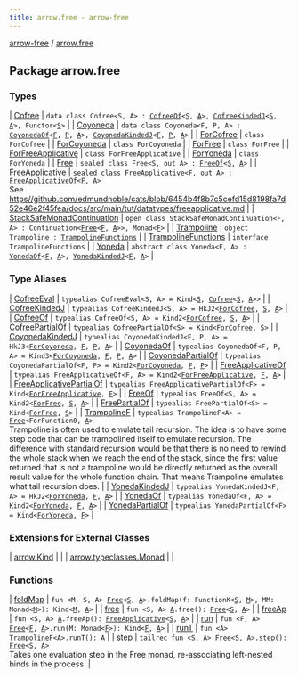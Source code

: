 ```yaml
---
title: arrow.free - arrow-free
---
```


[arrow-free](../index.html) / [arrow.free](./index.html)

## Package arrow.free

### Types

| [Cofree](-cofree/index.html) | `data class Cofree<S, A> : `[`CofreeOf`](-cofree-of.html)`<`[`S`](-cofree/index.html#S)`, `[`A`](-cofree/index.html#A)`>, `[`CofreeKindedJ`](-cofree-kinded-j.html)`<`[`S`](-cofree/index.html#S)`, `[`A`](-cofree/index.html#A)`>, Functor<`[`S`](-cofree/index.html#S)`>` |
| [Coyoneda](-coyoneda/index.html) | `data class Coyoneda<F, P, A> : `[`CoyonedaOf`](-coyoneda-of.html)`<`[`F`](-coyoneda/index.html#F)`, `[`P`](-coyoneda/index.html#P)`, `[`A`](-coyoneda/index.html#A)`>, `[`CoyonedaKindedJ`](-coyoneda-kinded-j.html)`<`[`F`](-coyoneda/index.html#F)`, `[`P`](-coyoneda/index.html#P)`, `[`A`](-coyoneda/index.html#A)`>` |
| [ForCofree](-for-cofree.html) | `class ForCofree` |
| [ForCoyoneda](-for-coyoneda.html) | `class ForCoyoneda` |
| [ForFree](-for-free.html) | `class ForFree` |
| [ForFreeApplicative](-for-free-applicative.html) | `class ForFreeApplicative` |
| [ForYoneda](-for-yoneda.html) | `class ForYoneda` |
| [Free](-free/index.html) | `sealed class Free<S, out A> : `[`FreeOf`](-free-of.html)`<`[`S`](-free/index.html#S)`, `[`A`](-free/index.html#A)`>` |
| [FreeApplicative](-free-applicative/index.html) | `sealed class FreeApplicative<F, out A> : `[`FreeApplicativeOf`](-free-applicative-of.html)`<`[`F`](-free-applicative/index.html#F)`, `[`A`](-free-applicative/index.html#A)`>`<br>See [https//github.com/edmundnoble/cats/blob/6454b4f8b7c5cefd15d8198fa7d52e46e2f45fea/docs/src/main/tut/datatypes/freeapplicative.md](https//github.com/edmundnoble/cats/blob/6454b4f8b7c5cefd15d8198fa7d52e46e2f45fea/docs/src/main/tut/datatypes/freeapplicative.md) |
| [StackSafeMonadContinuation](-stack-safe-monad-continuation/index.html) | `open class StackSafeMonadContinuation<F, A> : Continuation<`[`Free`](-free/index.html)`<`[`F`](-stack-safe-monad-continuation/index.html#F)`, `[`A`](-stack-safe-monad-continuation/index.html#A)`>>, Monad<`[`F`](-stack-safe-monad-continuation/index.html#F)`>` |
| [Trampoline](-trampoline.html) | `object Trampoline : `[`TrampolineFunctions`](-trampoline-functions/index.html) |
| [TrampolineFunctions](-trampoline-functions/index.html) | `interface TrampolineFunctions` |
| [Yoneda](-yoneda/index.html) | `abstract class Yoneda<F, A> : `[`YonedaOf`](-yoneda-of.html)`<`[`F`](-yoneda/index.html#F)`, `[`A`](-yoneda/index.html#A)`>, `[`YonedaKindedJ`](-yoneda-kinded-j.html)`<`[`F`](-yoneda/index.html#F)`, `[`A`](-yoneda/index.html#A)`>` |

### Type Aliases

| [CofreeEval](-cofree-eval.html) | `typealias CofreeEval<S, A> = Kind<`[`S`](-cofree-eval.html#S)`, `[`Cofree`](-cofree/index.html)`<`[`S`](-cofree-eval.html#S)`, `[`A`](-cofree-eval.html#A)`>>` |
| [CofreeKindedJ](-cofree-kinded-j.html) | `typealias CofreeKindedJ<S, A> = HkJ2<`[`ForCofree`](-for-cofree.html)`, `[`S`](-cofree-kinded-j.html#S)`, `[`A`](-cofree-kinded-j.html#A)`>` |
| [CofreeOf](-cofree-of.html) | `typealias CofreeOf<S, A> = Kind2<`[`ForCofree`](-for-cofree.html)`, `[`S`](-cofree-of.html#S)`, `[`A`](-cofree-of.html#A)`>` |
| [CofreePartialOf](-cofree-partial-of.html) | `typealias CofreePartialOf<S> = Kind<`[`ForCofree`](-for-cofree.html)`, `[`S`](-cofree-partial-of.html#S)`>` |
| [CoyonedaKindedJ](-coyoneda-kinded-j.html) | `typealias CoyonedaKindedJ<F, P, A> = HkJ3<`[`ForCoyoneda`](-for-coyoneda.html)`, `[`F`](-coyoneda-kinded-j.html#F)`, `[`P`](-coyoneda-kinded-j.html#P)`, `[`A`](-coyoneda-kinded-j.html#A)`>` |
| [CoyonedaOf](-coyoneda-of.html) | `typealias CoyonedaOf<F, P, A> = Kind3<`[`ForCoyoneda`](-for-coyoneda.html)`, `[`F`](-coyoneda-of.html#F)`, `[`P`](-coyoneda-of.html#P)`, `[`A`](-coyoneda-of.html#A)`>` |
| [CoyonedaPartialOf](-coyoneda-partial-of.html) | `typealias CoyonedaPartialOf<F, P> = Kind2<`[`ForCoyoneda`](-for-coyoneda.html)`, `[`F`](-coyoneda-partial-of.html#F)`, `[`P`](-coyoneda-partial-of.html#P)`>` |
| [FreeApplicativeOf](-free-applicative-of.html) | `typealias FreeApplicativeOf<F, A> = Kind2<`[`ForFreeApplicative`](-for-free-applicative.html)`, `[`F`](-free-applicative-of.html#F)`, `[`A`](-free-applicative-of.html#A)`>` |
| [FreeApplicativePartialOf](-free-applicative-partial-of.html) | `typealias FreeApplicativePartialOf<F> = Kind<`[`ForFreeApplicative`](-for-free-applicative.html)`, `[`F`](-free-applicative-partial-of.html#F)`>` |
| [FreeOf](-free-of.html) | `typealias FreeOf<S, A> = Kind2<`[`ForFree`](-for-free.html)`, `[`S`](-free-of.html#S)`, `[`A`](-free-of.html#A)`>` |
| [FreePartialOf](-free-partial-of.html) | `typealias FreePartialOf<S> = Kind<`[`ForFree`](-for-free.html)`, `[`S`](-free-partial-of.html#S)`>` |
| [TrampolineF](-trampoline-f.html) | `typealias TrampolineF<A> = `[`Free`](-free/index.html)`<ForFunction0, `[`A`](-trampoline-f.html#A)`>`<br>Trampoline is often used to emulate tail recursion. The idea is to have some step code that can be trampolined itself to emulate recursion. The difference with standard recursion would be that there is no need to rewind the whole stack when we reach the end of the stack, since the first value returned that is not a trampoline would be directly returned as the overall result value for the whole function chain. That means Trampoline emulates what tail recursion does. |
| [YonedaKindedJ](-yoneda-kinded-j.html) | `typealias YonedaKindedJ<F, A> = HkJ2<`[`ForYoneda`](-for-yoneda.html)`, `[`F`](-yoneda-kinded-j.html#F)`, `[`A`](-yoneda-kinded-j.html#A)`>` |
| [YonedaOf](-yoneda-of.html) | `typealias YonedaOf<F, A> = Kind2<`[`ForYoneda`](-for-yoneda.html)`, `[`F`](-yoneda-of.html#F)`, `[`A`](-yoneda-of.html#A)`>` |
| [YonedaPartialOf](-yoneda-partial-of.html) | `typealias YonedaPartialOf<F> = Kind<`[`ForYoneda`](-for-yoneda.html)`, `[`F`](-yoneda-partial-of.html#F)`>` |

### Extensions for External Classes

| [arrow.Kind](arrow.-kind/index.html) |  |
| [arrow.typeclasses.Monad](arrow.typeclasses.-monad/index.html) |  |

### Functions

| [foldMap](fold-map.html) | `fun <M, S, A> `[`Free`](-free/index.html)`<`[`S`](fold-map.html#S)`, `[`A`](fold-map.html#A)`>.foldMap(f: FunctionK<`[`S`](fold-map.html#S)`, `[`M`](fold-map.html#M)`>, MM: Monad<`[`M`](fold-map.html#M)`>): Kind<`[`M`](fold-map.html#M)`, `[`A`](fold-map.html#A)`>` |
| [free](free.html) | `fun <S, A> `[`A`](free.html#A)`.free(): `[`Free`](-free/index.html)`<`[`S`](free.html#S)`, `[`A`](free.html#A)`>` |
| [freeAp](free-ap.html) | `fun <S, A> `[`A`](free-ap.html#A)`.freeAp(): `[`FreeApplicative`](-free-applicative/index.html)`<`[`S`](free-ap.html#S)`, `[`A`](free-ap.html#A)`>` |
| [run](run.html) | `fun <F, A> `[`Free`](-free/index.html)`<`[`F`](run.html#F)`, `[`A`](run.html#A)`>.run(M: Monad<`[`F`](run.html#F)`>): Kind<`[`F`](run.html#F)`, `[`A`](run.html#A)`>` |
| [runT](run-t.html) | `fun <A> `[`TrampolineF`](-trampoline-f.html)`<`[`A`](run-t.html#A)`>.runT(): `[`A`](run-t.html#A) |
| [step](step.html) | `tailrec fun <S, A> `[`Free`](-free/index.html)`<`[`S`](step.html#S)`, `[`A`](step.html#A)`>.step(): `[`Free`](-free/index.html)`<`[`S`](step.html#S)`, `[`A`](step.html#A)`>`<br>Takes one evaluation step in the Free monad, re-associating left-nested binds in the process. |

